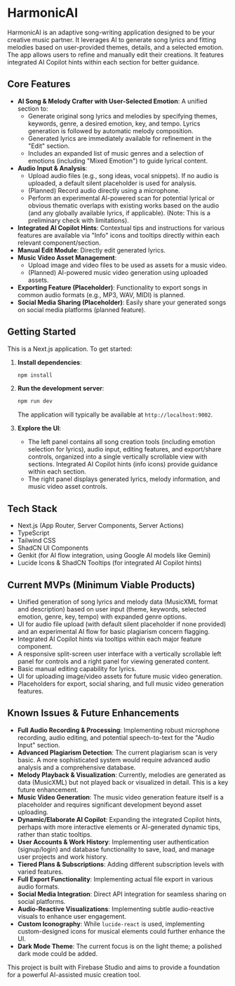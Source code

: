 
# HarmonicAI

HarmonicAI is an adaptive song-writing application designed to be your creative music partner. It leverages AI to generate song lyrics and fitting melodies based on user-provided themes, details, and a selected emotion. The app allows users to refine and manually edit their creations. It features integrated AI Copilot hints within each section for better guidance.

## Core Features

*   **AI Song & Melody Crafter with User-Selected Emotion**: A unified section to:
    *   Generate original song lyrics and melodies by specifying themes, keywords, genre, a desired emotion, key, and tempo. Lyrics generation is followed by automatic melody composition.
    *   Generated lyrics are immediately available for refinement in the "Edit" section.
    *   Includes an expanded list of music genres and a selection of emotions (including "Mixed Emotion") to guide lyrical content.
*   **Audio Input & Analysis**:
    *   Upload audio files (e.g., song ideas, vocal snippets). If no audio is uploaded, a default silent placeholder is used for analysis.
    *   (Planned) Record audio directly using a microphone.
    *   Perform an experimental AI-powered scan for potential lyrical or obvious thematic overlaps with existing works based on the audio (and any globally available lyrics, if applicable). (Note: This is a preliminary check with limitations).
*   **Integrated AI Copilot Hints**: Contextual tips and instructions for various features are available via "Info" icons and tooltips directly within each relevant component/section.
*   **Manual Edit Module**: Directly edit generated lyrics.
*   **Music Video Asset Management**:
    *   Upload image and video files to be used as assets for a music video.
    *   (Planned) AI-powered music video generation using uploaded assets.
*   **Exporting Feature (Placeholder)**: Functionality to export songs in common audio formats (e.g., MP3, WAV, MIDI) is planned.
*   **Social Media Sharing (Placeholder)**: Easily share your generated songs on social media platforms (planned feature).

## Getting Started

This is a Next.js application. To get started:

1.  **Install dependencies**:
    ```bash
    npm install
    ```
2.  **Run the development server**:
    ```bash
    npm run dev
    ```
    The application will typically be available at `http://localhost:9002`.

3.  **Explore the UI**:
    *   The left panel contains all song creation tools (including emotion selection for lyrics), audio input, editing features, and export/share controls, organized into a single vertically scrollable view with sections. Integrated AI Copilot hints (info icons) provide guidance within each section.
    *   The right panel displays generated lyrics, melody information, and music video asset controls.

## Tech Stack

*   Next.js (App Router, Server Components, Server Actions)
*   TypeScript
*   Tailwind CSS
*   ShadCN UI Components
*   Genkit (for AI flow integration, using Google AI models like Gemini)
*   Lucide Icons & ShadCN Tooltips (for integrated AI Copilot hints)

## Current MVPs (Minimum Viable Products)

*   Unified generation of song lyrics and melody data (MusicXML format and description) based on user input (theme, keywords, selected emotion, genre, key, tempo) with expanded genre options.
*   UI for audio file upload (with default silent placeholder if none provided) and an experimental AI flow for basic plagiarism concern flagging.
*   Integrated AI Copilot hints via tooltips within each major feature component.
*   A responsive split-screen user interface with a vertically scrollable left panel for controls and a right panel for viewing generated content.
*   Basic manual editing capability for lyrics.
*   UI for uploading image/video assets for future music video generation.
*   Placeholders for export, social sharing, and full music video generation features.

## Known Issues & Future Enhancements

*   **Full Audio Recording & Processing**: Implementing robust microphone recording, audio editing, and potential speech-to-text for the "Audio Input" section.
*   **Advanced Plagiarism Detection**: The current plagiarism scan is very basic. A more sophisticated system would require advanced audio analysis and a comprehensive database.
*   **Melody Playback & Visualization**: Currently, melodies are generated as data (MusicXML) but not played back or visualized in detail. This is a key future enhancement.
*   **Music Video Generation**: The music video generation feature itself is a placeholder and requires significant development beyond asset uploading.
*   **Dynamic/Elaborate AI Copilot**: Expanding the integrated Copilot hints, perhaps with more interactive elements or AI-generated dynamic tips, rather than static tooltips.
*   **User Accounts & Work History**: Implementing user authentication (signup/login) and database functionality to save, load, and manage user projects and work history.
*   **Tiered Plans & Subscriptions**: Adding different subscription levels with varied features.
*   **Full Export Functionality**: Implementing actual file export in various audio formats.
*   **Social Media Integration**: Direct API integration for seamless sharing on social platforms.
*   **Audio-Reactive Visualizations**: Implementing subtle audio-reactive visuals to enhance user engagement.
*   **Custom Iconography**: While `lucide-react` is used, implementing custom-designed icons for musical elements could further enhance the UI.
*   **Dark Mode Theme**: The current focus is on the light theme; a polished dark mode could be added.

This project is built with Firebase Studio and aims to provide a foundation for a powerful AI-assisted music creation tool.

